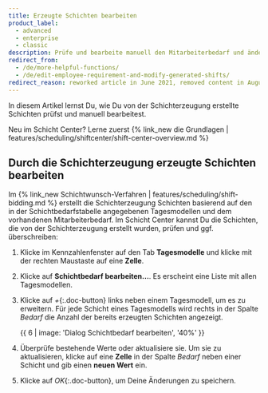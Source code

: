 ```yaml
---
title: Erzeugte Schichten bearbeiten
product_label:
  - advanced
  - enterprise
  - classic
description: Prüfe und bearbeite manuell den Mitarbeiterbedarf und ändere die von der Schichterzeugung generierten Schichten.
redirect_from:
  - /de/more-helpful-functions/
  - /de/edit-employee-requirement-and-modify-generated-shifts/
redirect_reason: reworked article in June 2021, removed content in August 2021
---
```


In diesem Artikel lernst Du, wie Du von der Schichterzeugung erstellte Schichten prüfst und manuell bearbeitest.

Neu im Schicht Center? Lerne zuerst {% link_new die Grundlagen | features/scheduling/shiftcenter/shift-center-overview.md %}

## Durch die Schichterzeugung erzeugte Schichten bearbeiten

Im {% link_new Schichtwunsch-Verfahren | features/scheduling/shift-bidding.md %} erstellt die Schichterzeugung Schichten basierend auf den in der Schichtbedarfstabelle angegebenen Tagesmodellen und dem vorhandenen Mitarbeiterbedarf. Im Schicht Center kannst Du die Schichten, die von der Schichterzeugung erstellt wurden, prüfen und ggf. überschreiben:

1. Klicke im Kennzahlenfenster auf den Tab **Tagesmodelle** und klicke mit der rechten Maustaste auf eine **Zelle**.
2. Klicke auf **Schichtbedarf bearbeiten...**. Es erscheint eine Liste mit allen Tagesmodellen.
3. Klicke auf _+_{:.doc-button} links neben einem Tagesmodell, um es zu erweitern. Für jede Schicht eines Tagesmodells wird rechts in der Spalte _Bedarf_ die Anzahl der bereits erzeugten Schichten angezeigt.

   {{ 6 | image: 'Dialog Schichtbedarf bearbeiten', '40%' }}

4. Überprüfe bestehende Werte oder aktualisiere sie. Um sie zu aktualisieren, klicke auf eine **Zelle** in der Spalte _Bedarf_ neben einer Schicht und gib einen **neuen Wert** ein.
5. Klicke auf _OK_{:.doc-button}, um Deine Änderungen zu speichern.
